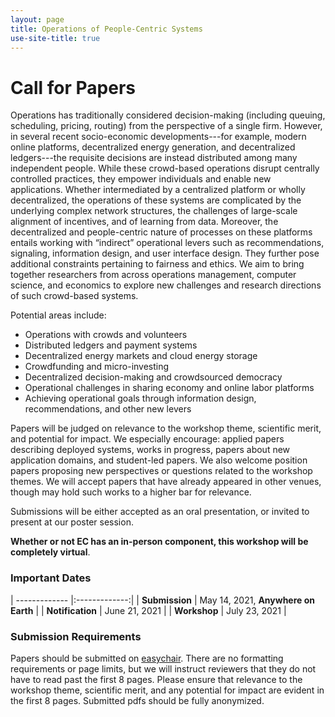 ```yaml
---
layout: page
title: Operations of People-Centric Systems
use-site-title: true
---
```


# Call for Papers

Operations has traditionally considered decision-making (including queuing, scheduling, pricing, routing) from the perspective of a single firm. However, in several recent socio-economic developments---for example, modern online platforms, decentralized energy generation, and decentralized ledgers---the requisite decisions are instead distributed among many independent people. While these crowd-based operations disrupt centrally controlled practices, they empower individuals and enable new applications. Whether intermediated by a centralized platform or wholly decentralized, the operations of these systems are complicated by the underlying complex network structures, the challenges of large-scale alignment of incentives, and of learning from data. Moreover, the decentralized and people-centric nature of processes on these platforms entails working with “indirect” operational levers such as recommendations, signaling, information design, and user interface design. They further pose additional constraints pertaining to fairness and ethics. We aim to bring together researchers from across operations management, computer science, and economics to explore new challenges and research directions of such crowd-based systems.

Potential areas include:

<ul>
<li>Operations with crowds and volunteers</li>
<li>Distributed ledgers and payment systems</li>
<li>Decentralized energy markets and cloud energy storage</li>
<li>Crowdfunding and micro-investing</li>
<li>Decentralized decision-making and crowdsourced democracy</li>
<li>Operational challenges in sharing economy and online labor platforms</li>
<li>Achieving operational goals through information design, recommendations, and other new levers</li>
</ul>

Papers will be judged on relevance to the workshop theme, scientific merit, and potential for impact. We especially encourage: applied papers describing deployed systems, works in progress, papers about new application domains, and student-led papers. We also welcome position papers proposing new perspectives or questions related to the workshop themes. We will accept papers that have already appeared in other venues, though may hold such works to a higher bar for relevance.

Submissions will be either accepted as an oral presentation, or invited to present at our poster session.

**Whether or not EC has an in-person component, this workshop will be completely virtual**.

<!-- These topics are intended to provide examples of questions in line with the workshop, not to provide an exhaustive list. We solicit papers across the full range from computation to applications from researchers in either field who are interested in engaging with an interdisciplinary community.

Papers should be at most **4 pages** in length, in ICLR format. Unlimited extra pages containing only references are also allowed. An appendix may be included at the end of the document but consulting it is strictly optional for reviewers. We welcome research which is in progress, submitted, or recently published (submissions already accepted in an archival venue should provide a link to the full paper). The workshop will not have an archival proceedings, but accepted papers will be posted on the website. We also welcome position papers which propose new questions or argue for a new perspective on this emerging field. Submissions will be considered for both posters and full-length contributed talks. Papers should be submitted on [easychair](https://easychair.org/conferences/?conf=iclrai4ph). -->


### Important Dates 

| ------------- |:-------------:|
| **Submission** | May 14, 2021, **Anywhere on Earth**   |
| **Notification** | June 21, 2021 |
| **Workshop** | July 23, 2021 |


### Submission Requirements

Papers should be submitted on [easychair](https://easychair.org/conferences?conf=operationspeople21). There are no formatting requirements or page limits, but we will instruct reviewers that they do not have to read past the first 8 pages. Please ensure that relevance to the workshop theme, scientific merit, and any potential for impact are evident in the first 8 pages. Submitted pdfs should be fully anonymized. 
